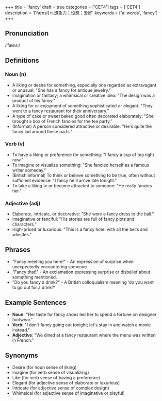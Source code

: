 +++
title = 'fancy'
draft = true
categories = ['CET4']
tags = ['CET4']
description = '[ˈfænsi] n.想象力；设想；爱好'
keywords = ['ai words', 'fancy']
+++

## Pronunciation
/ˈfænsi/

## Definitions
### Noun (n)
- A liking or desire for something, especially one regarded as extravagant or unusual: "She has a fancy for antique jewelry."
- Imagination or fantasy; a whimsical or creative idea: "The design was a product of his fancy."
- A liking for or enjoyment of something sophisticated or elegant: "They went to a fancy restaurant for their anniversary."
- A type of cake or sweet baked good often decorated elaborately: "She brought a box of French fancies for the tea party."
- (Informal) A person considered attractive or desirable: "He's quite the fancy lad around these parts."

### Verb (v)
- To have a liking or preference for something: "I fancy a cup of tea right now."
- To imagine or visualize something: "She fancied herself as a famous writer someday."
- (British informal) To think or believe something to be true, often without sufficient evidence: "I fancy he'll arrive late tonight."
- To take a liking to or become attracted to someone: "He really fancies her."

### Adjective (adj)
- Elaborate, intricate, or decorative: "She wore a fancy dress to the ball."
- Imaginative or fanciful: "His stories are full of fancy plots and characters."
- High-priced or luxurious: "This is a fancy hotel with all the bells and whistles."

## Phrases
- "Fancy meeting you here!" - An expression of surprise when unexpectedly encountering someone.
- "Fancy that!" - An exclamation expressing surprise or disbelief about something mentioned.
- "Do you fancy a drink?" - A British colloquialism meaning 'do you want to go out for a drink?'
  
## Example Sentences
- **Noun**: "Her taste for fancy shoes led her to spend a fortune on designer footwear."
- **Verb**: "I don't fancy going out tonight; let's stay in and watch a movie instead."
- **Adjective**: "We dined at a fancy restaurant where the menu was written in French."

## Synonyms
- Desire (for noun sense of liking)
- Imagine (for verb sense of visualizing)
- Like (for verb sense of having a preference)
- Elegant (for adjective sense of elaborate or luxurious)
- Intricate (for adjective sense of complex design)
- Whimsical (for adjective sense of imaginative or playful)
